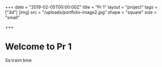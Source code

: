 +++
date = "2019-02-05T00:00:00Z"
title = "Pr 1"
layout = "project"
tags = ["3d"]
[img]
src = "/uploads/portfolio-image2.jpg"
shape = "square"
size = "small"

+++

# Welcome to Pr 1

Sa traim bine